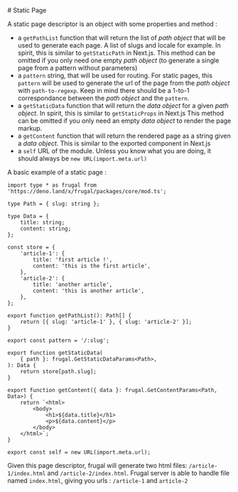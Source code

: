 # Static Page

A static page descriptor is an object with some properties and method :

- a `getPathList` function that will return the list of _path object_ that will be used to generate each page. A list of slugs and locale for example. In spirit, this is similar to `getStaticPath` in Next.js. This method can be omitted if you only need one empty _path object_ (to generate a single page from a pattern without parameters)
- a `pattern` string, that will be used for routing. For static pages, this `pattern` will be used to generate the url of the page from the _path object_ with `path-to-regexp`. Keep in mind there should be a 1-to-1 correspondance between the _path object_ and the `pattern`.
- a `getStaticData` function that will return the _data object_ for a given _path object_. In spirit, this is similar to `getStaticProps` in Next.js This method can be omitted if you only need an empty _data object_ to render the page markup.
- a `getContent` function that will return the rendered page as a string given a _data object_. This is similar to the exported component in Next.js
- a `self` URL of the module. Unless you know what you are doing, it should always be `new URL(import.meta.url)`

A basic example of a static page :

```tsx
import type * as frugal from 'https://deno.land/x/frugal/packages/core/mod.ts';

type Path = { slug: string };

type Data = {
    title: string;
    content: string;
};

const store = {
    'article-1': {
        title: 'first article !',
        content: 'this is the first article',
    },
    'article-2': {
        title: 'another article',
        content: 'this is another article',
    },
};

export function getPathList(): Path[] {
    return [{ slug: 'article-1' }, { slug: 'article-2' }];
}

export const pattern = '/:slug';

export function getStaticData(
    { path }: frugal.GetStaticDataParams<Path>,
): Data {
    return store[path.slug];
}

export function getContent({ data }: frugal.GetContentParams<Path, Data>) {
    return `<html>
        <body>
            <h1>${data.title}</h1>
            <p>${data.content}</p>
        </body>
    </html>`;
}

export const self = new URL(import.meta.url);
```

Given this page descriptor, frugal will generate two html files: `/article-1/index.html` and `/article-2/index.html`. Frugal server is able to handle file named `index.html`, giving you urls : `/article-1` and `article-2`
